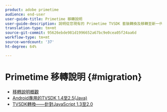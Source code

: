 ```yaml
---
product: adobe primetime
audience: end-user
user-guide-title: Primetime 移轉說明
user-guide-description: 說明從您現有的 Primetime TVSDK 套裝轉換及移轉至新一代套裝的程序。
translation-type: tm+mt
source-git-commit: 95626ebde981d1996652a67bc9e0cea05f24aa6d
workflow-type: tm+mt
source-wordcount: '37'
ht-degree: 64%

---
```



# Primetime 移轉說明  {#migration}

+ [移轉說明概觀](home.md)
+ [Android專用的TVSDK 1.4至2.5(Java)](tvsdk-14-25-android.md)
+ [TVSDK轉換——針對JavaScript 1.3至2.0](tvsdk-13-to-20-for-javascript.md)
